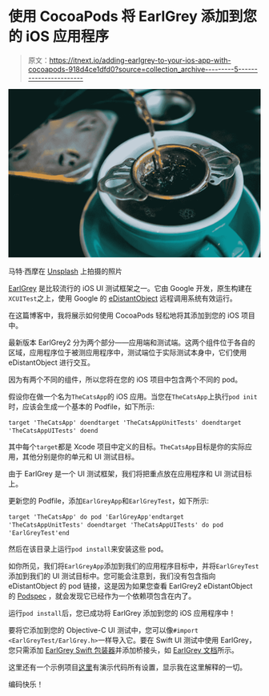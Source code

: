 # 使用 CocoaPods 将 EarlGrey 添加到您的 iOS 应用程序

> 原文：<https://itnext.io/adding-earlgrey-to-your-ios-app-with-cocoapods-918d4ce1dfd0?source=collection_archive---------5----------------------->

![](img/cdfd68d72af6c6f3a4102d81b7b3938d.png)

马特·西摩在 [Unsplash](https://unsplash.com/s/photos/earl-grey-tea?utm_source=unsplash&utm_medium=referral&utm_content=creditCopyText) 上拍摄的照片

[EarlGrey](https://github.com/google/EarlGrey/tree/earlgrey2) 是比较流行的 iOS UI 测试框架之一。它由 Google 开发，原生构建在`XCUITest`之上，使用 Google 的 [eDistantObject](https://github.com/google/eDistantObject) 远程调用系统有效运行。

在这篇博客中，我将展示如何使用 CocoaPods 轻松地将其添加到您的 iOS 项目中。

最新版本 EarlGrey2 分为两个部分——应用端和测试端。这两个组件位于各自的区域，应用程序位于被测应用程序中，测试端位于实际测试本身中，它们使用 eDistantObject 进行交互。

因为有两个不同的组件，所以您将在您的 iOS 项目中包含两个不同的 pod。

假设你在做一个名为`TheCatsApp`的 iOS 应用。当您在`TheCatsApp`上执行`pod init`时，应该会生成一个基本的 Podfile，如下所示:

```
target 'TheCatsApp' doendtarget 'TheCatsAppUnitTests' doendtarget 'TheCatsAppUITests' doend
```

其中每个`target`都是 Xcode 项目中定义的目标。`TheCatsApp`目标是你的实际应用，其他分别是你的单元和 UI 测试目标。

由于 EarlGrey 是一个 UI 测试框架，我们将把重点放在应用程序和 UI 测试目标上。

更新您的 Podfile，添加`EarlGreyApp`和`EarlGreyTest`，如下所示:

```
target 'TheCatsApp' do pod 'EarlGreyApp'endtarget 'TheCatsAppUnitTests' doendtarget 'TheCatsAppUITests' do pod 'EarlGreyTest'end
```

然后在该目录上运行`pod install`来安装这些 pod。

如你所见，我们将`EarlGreyApp`添加到我们的应用程序目标中，并将`EarlGreyTest`添加到我们的 UI 测试目标中。您可能会注意到，我们没有包含指向 eDistantObject 的 pod 链接，这是因为如果您查看 EarlGrey2 eDistantObject 的 [Podspec](https://github.com/google/EarlGrey/blob/earlgrey2/EarlGreyTest.podspec) ，就会发现它已经作为一个依赖项包含在内了。

运行`pod install`后，您已成功将 EarlGrey 添加到您的 iOS 应用程序中！

要将它添加到您的 Objective-C UI 测试中，您可以像`#import <EarlGreyTest/EarlGrey.h>`一样导入它。要在 Swift UI 测试中使用 EarlGrey，您只需添加 [EarlGrey Swift 包装器](https://github.com/google/EarlGrey/blob/earlgrey2/TestLib/Swift/EarlGrey.swift)并添加桥接头，如 [EarlGrey 文档](https://github.com/google/EarlGrey/blob/earlgrey2/docs/setup.md)所示。

这里还有一个示例项目[这里](https://github.com/google/EarlGrey/tree/earlgrey2/Demo/EarlGreyExample)有演示代码所有设置，显示我在这里解释的一切。

编码快乐！